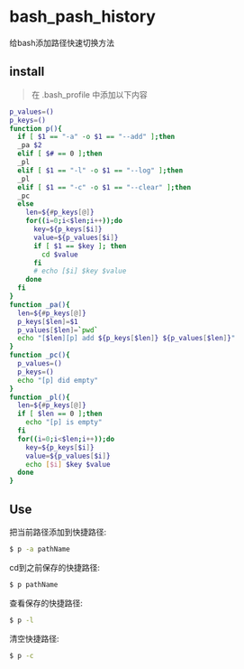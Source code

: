 # bash_pash_history
给bash添加路径快速切换方法

## install

> 在 .bash_profile 中添加以下内容

```sh
p_values=()
p_keys=()
function p(){
  if [ $1 == "-a" -o $1 == "--add" ];then
  _pa $2
  elif [ $# == 0 ];then
  _pl
  elif [ $1 == "-l" -o $1 == "--log" ];then
  _pl
  elif [ $1 == "-c" -o $1 == "--clear" ];then
  _pc
  else
    len=${#p_keys[@]}
    for((i=0;i<$len;i++));do
      key=${p_keys[$i]}
      value=${p_values[$i]}
      if [ $1 == $key ]; then
        cd $value
      fi
      # echo [$i] $key $value
    done
  fi
}
function _pa(){
  len=${#p_keys[@]}
  p_keys[$len]=$1
  p_values[$len]=`pwd`
  echo "[$len][p] add ${p_keys[$len]} ${p_values[$len]}"
}
function _pc(){
  p_values=()
  p_keys=()
  echo "[p] did empty"
}
function _pl(){
  len=${#p_keys[@]}
  if [ $len == 0 ];then
    echo "[p] is empty"
  fi
  for((i=0;i<$len;i++));do
    key=${p_keys[$i]}
    value=${p_values[$i]}
    echo [$i] $key $value
  done
}
```

## Use

把当前路径添加到快捷路径:

```sh
$ p -a pathName
```

cd到之前保存的快捷路径:

```sh
$ p pathName
```

查看保存的快捷路径:

```sh
$ p -l
```

清空快捷路径:

```sh
$ p -c
```

